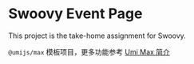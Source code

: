 # Swoovy Event Page

This project is the take-home assignment for Swoovy.

`@umijs/max` 模板项目，更多功能参考 [Umi Max 简介](https://umijs.org/docs/max/introduce)
